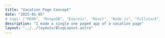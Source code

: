 ```yaml
---
title: "Vacation Page Concept"
date: "2025-01-05"
# tags: ["MERN", "MongoDB", "Express", "React", "Node.js", "Fullstack"]
description: "I made a single one paged app of a vacation page"
layout: "../../layouts/BlogLayout.astro"
---
```

